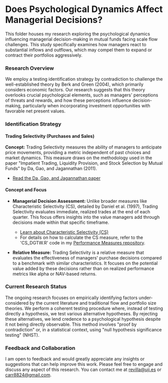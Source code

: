 # Does Psychological Dynamics Affect Managerial Decisions?

This folder houses my research exploring the psychological dynamics influencing managerial decision-making in mutual funds facing scale flow challenges. This study specifically examines how managers react to substantial inflows and outflows, which may compel them to expand or contract their portfolios aggressively.

### Research Overview

We employ a testing identification strategy by contradiction to challenge the well-established theory by Berk and Green (2004), which primarily considers economic factors. Our research suggests that this theory overlooks crucial psychological elements, such as managers' perceptions of threats and rewards, and how these perceptions influence decision-making, particularly when incorporating investment opportunities with favorable net present values.

### Identification Strategy

#### Trading Selectivity (Purchases and Sales)

**Concept:** Trading Selectivity measures the ability of managers to anticipate price movements, providing a metric independent of past choices and market dynamics. This measure draws on the methodology used in the paper "Impatient Trading, Liquidity Provision, and Stock Selection by Mutual Funds" by Da, Gao, and Jagannathan (2011).
- [Read the Da, Gao, and Jagannathan paper](https://academic.oup.com/rfs/article/24/3/675/1589898)

#### Concept and Focus

- **Managerial Decision Assessment:** Unlike broader measures like Characteristic Selectivity (CS), detailed by Daniel et al. (1997), Trading Selectivity evaluates immediate, realized trades at the end of each quarter. This focus offers insights into the value managers add through decisions made within that specific timeframe.
  - [Learn about Characteristic Selectivity (CS)](https://onlinelibrary.wiley.com/doi/abs/10.1111/j.1540-6261.1997.tb02724.x)
  - For details on how to calculate the CS measure, refer to the 'CS_DGTW.R' code in my [Performance Measures repository](https://github.com/carr8824/Paper-Replications/tree/main/Asset%20Management%20and%20Pricing/Performance%20Measures).

- **Relative Measure:** Trading Selectivity is a relative measure that evaluates the effectiveness of managers' purchase decisions compared to a benchmark with similar characteristics. It focuses on the potential value added by these decisions rather than on realized performance metrics like alpha or NAV-based returns.

### Current Research Status

The ongoing research focuses on empirically identifying factors under-considered by the current literature and traditional flow and portfolio size theories. We perform a coherent testing procedure where, instead of testing directly a hypothesis, we test various alternative hypotheses. By rejecting these alternatives, we lend credence to a psychological hypothesis despite it not being directly observable. This method involves "proof by contradiction" or, in a statistical context, using "null hypothesis significance testing" (NHST).

### Feedback and Collaboration

I am open to feedback and would greatly appreciate any insights or suggestions that can help improve this work. Please feel free to engage and discuss any aspect of this research. You can contact me at revilla@uji.es or carr8824@gmail.com.



